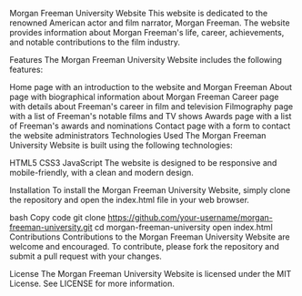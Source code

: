 Morgan Freeman University Website
This website is dedicated to the renowned American actor and film narrator, Morgan Freeman. The website provides information about Morgan Freeman's life, career, achievements, and notable contributions to the film industry.

Features
The Morgan Freeman University Website includes the following features:

Home page with an introduction to the website and Morgan Freeman
About page with biographical information about Morgan Freeman
Career page with details about Freeman's career in film and television
Filmography page with a list of Freeman's notable films and TV shows
Awards page with a list of Freeman's awards and nominations
Contact page with a form to contact the website administrators
Technologies Used
The Morgan Freeman University Website is built using the following technologies:

HTML5
CSS3
JavaScript
The website is designed to be responsive and mobile-friendly, with a clean and modern design.

Installation
To install the Morgan Freeman University Website, simply clone the repository and open the index.html file in your web browser.

bash
Copy code
git clone https://github.com/your-username/morgan-freeman-university.git
cd morgan-freeman-university
open index.html
Contributions
Contributions to the Morgan Freeman University Website are welcome and encouraged. To contribute, please fork the repository and submit a pull request with your changes.

License
The Morgan Freeman University Website is licensed under the MIT License. See LICENSE for more information.

